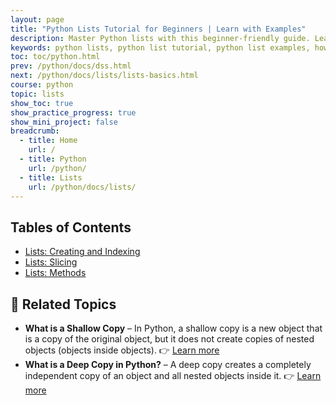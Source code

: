 ```yaml
---
layout: page
title: "Python Lists Tutorial for Beginners | Learn with Examples"
description: Master Python lists with this beginner-friendly guide. Learn how to create, access, update, and manipulate lists in Python with clear examples and explanations.  
keywords: python lists, python list tutorial, python list examples, how to use lists in python, python list methods, beginner python lists, python arrays, list operations python, python programming lists
toc: toc/python.html
prev: /python/docs/dss.html
next: /python/docs/lists/lists-basics.html
course: python
topic: lists
show_toc: true
show_practice_progress: true
show_mini_project: false
breadcrumb:
  - title: Home
    url: /
  - title: Python
    url: /python/
  - title: Lists
    url: /python/docs/lists/
---
```


## Tables of Contents

- [Lists: Creating and Indexing](lists-basics.md)
- [Lists: Slicing](lists-slicing.md)
- [Lists: Methods](lists-methods.md)

## 📘 **Related Topics**

* **What is a Shallow Copy** – In Python, a shallow copy is a new object that is a copy of the original object, but it does not create copies of nested objects (objects inside objects).
  👉 [Learn more](swallow-copy.md)
* **What is a Deep Copy in Python?** – A deep copy creates a completely independent copy of an object and all nested objects inside it.
  👉 [Learn more](deep-copy.md)
